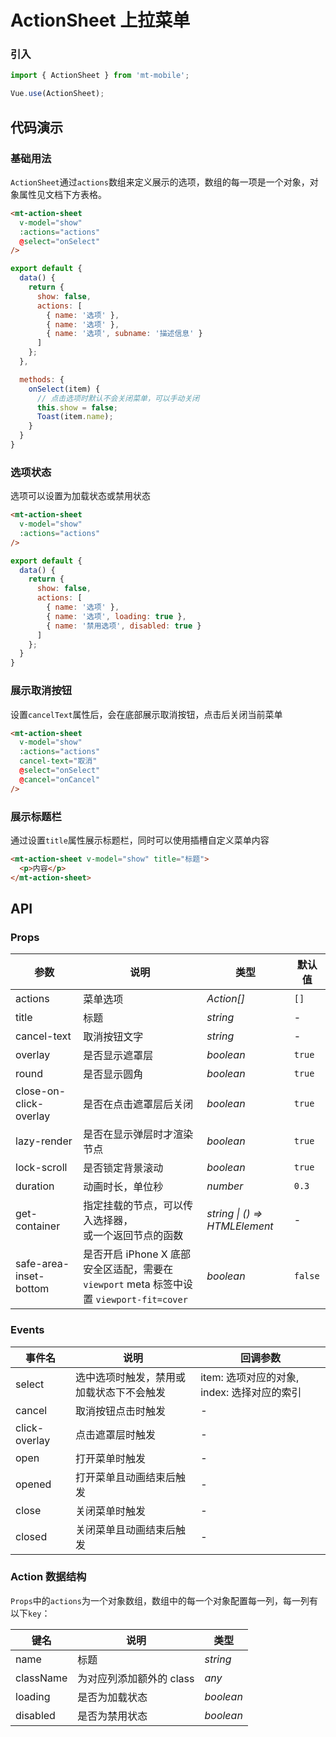 # ActionSheet 上拉菜单

### 引入
``` javascript
import { ActionSheet } from 'mt-mobile';

Vue.use(ActionSheet);
```

## 代码演示

### 基础用法

`ActionSheet`通过`actions`数组来定义展示的选项，数组的每一项是一个对象，对象属性见文档下方表格。

```html
<mt-action-sheet
  v-model="show"
  :actions="actions"
  @select="onSelect"
/>
```

```javascript
export default {
  data() {
    return {
      show: false,
      actions: [
        { name: '选项' },
        { name: '选项' },
        { name: '选项', subname: '描述信息' }
      ]
    };
  },

  methods: {
    onSelect(item) {
      // 点击选项时默认不会关闭菜单，可以手动关闭
      this.show = false;
      Toast(item.name);
    }
  }
}
```

### 选项状态

选项可以设置为加载状态或禁用状态

```html
<mt-action-sheet
  v-model="show"
  :actions="actions"
/>
```

```javascript
export default {
  data() {
    return {
      show: false,
      actions: [
        { name: '选项' },
        { name: '选项', loading: true },
        { name: '禁用选项', disabled: true }
      ]
    };
  }
}
```

### 展示取消按钮

设置`cancelText`属性后，会在底部展示取消按钮，点击后关闭当前菜单

```html
<mt-action-sheet
  v-model="show"
  :actions="actions"
  cancel-text="取消"
  @select="onSelect"
  @cancel="onCancel"
/>
```

### 展示标题栏

通过设置`title`属性展示标题栏，同时可以使用插槽自定义菜单内容

```html
<mt-action-sheet v-model="show" title="标题">
  <p>内容</p>
</mt-action-sheet>
```

## API

### Props

| 参数 | 说明 | 类型 | 默认值 |
|------|------|------|------|
| actions | 菜单选项 | *Action[]* | `[]` |
| title | 标题 | *string* | - |
| cancel-text | 取消按钮文字 | *string* | - |
| overlay | 是否显示遮罩层 | *boolean* | `true` |
| round | 是否显示圆角 | *boolean* | `true` |
| close-on-click-overlay | 是否在点击遮罩层后关闭 | *boolean* | `true` |
| lazy-render | 是否在显示弹层时才渲染节点 | *boolean* | `true` |
| lock-scroll | 是否锁定背景滚动 | *boolean* | `true` |
| duration | 动画时长，单位秒 | *number* | `0.3` |
| get-container | 指定挂载的节点，可以传入选择器，<br>或一个返回节点的函数 | *string \| () => HTMLElement* | - |
| safe-area-inset-bottom | 是否开启 iPhone X 底部安全区适配，需要在 `viewport` meta 标签中设置 `viewport-fit=cover` | *boolean* | `false` |

### Events

| 事件名 | 说明 | 回调参数 |
|------|------|------|
| select | 选中选项时触发，禁用或加载状态下不会触发 | item: 选项对应的对象, index: 选择对应的索引 |
| cancel | 取消按钮点击时触发 | - |
| click-overlay | 点击遮罩层时触发 | - |
| open | 打开菜单时触发 | - |
| opened | 打开菜单且动画结束后触发 | - |
| close | 关闭菜单时触发 | - |
| closed | 关闭菜单且动画结束后触发 | - |

### Action 数据结构

`Props`中的`actions`为一个对象数组，数组中的每一个对象配置每一列，每一列有以下`key`：

| 键名 | 说明 | 类型 |
|------|------|------|
| name | 标题 | *string* |
| className | 为对应列添加额外的 class | *any* |
| loading | 是否为加载状态 | *boolean* |
| disabled | 是否为禁用状态 | *boolean* |
